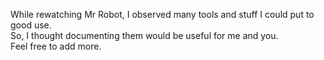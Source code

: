 While rewatching Mr Robot, I observed many tools and stuff I could put to good use.\
So, I thought documenting them would be useful for me and you.\
Feel free to add more.
